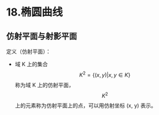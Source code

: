 # 18.椭圆曲线

## 仿射平面与射影平面

定义（仿射平面）：

* 域 K 上的集合 $$K^2 = \{(x, y) | x, y \in K\}$$ 称为域 K 上的仿射平面，$$K^2$$ 上的元素称为仿射平面上的点，可以用仿射坐标 (x, y) 表示。
